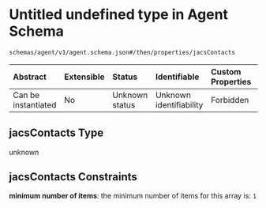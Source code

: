 # Untitled undefined type in Agent Schema

```txt
schemas/agent/v1/agent.schema.json#/then/properties/jacsContacts
```



| Abstract            | Extensible | Status         | Identifiable            | Custom Properties | Additional Properties | Access Restrictions | Defined In                                                                                                      |
| :------------------ | :--------- | :------------- | :---------------------- | :---------------- | :-------------------- | :------------------ | :-------------------------------------------------------------------------------------------------------------- |
| Can be instantiated | No         | Unknown status | Unknown identifiability | Forbidden         | Allowed               | none                | [agent.schema.json\*](../../https:/hai.ai/schemas/=./schemas/agent/v1/agent.schema.json "open original schema") |

## jacsContacts Type

unknown

## jacsContacts Constraints

**minimum number of items**: the minimum number of items for this array is: `1`
